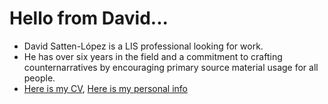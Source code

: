 # Hello from David...
- David Satten-López is a LIS professional looking for work.
- He has over six years in the field and a commitment to crafting counternarratives by encouraging primary source material usage for all people.
- [Here is my CV](cv.html), [Here is my personal info](about.md)
 
